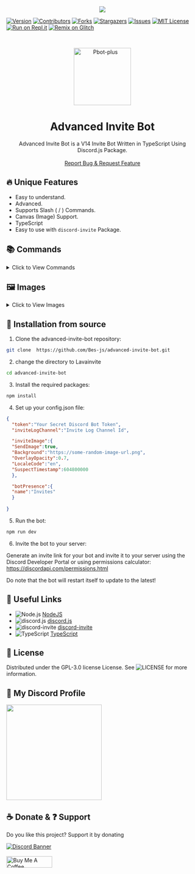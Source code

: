 <center><img src="https://capsule-render.vercel.app/api?type=waving&color=gradient&height=200&section=header&text=Advanced%20Invite%20Bot&fontSize=80&fontAlignY=35&animation=twinkling&fontColor=f0f0f0" /></center>

[![Version][version-shield]](version-url)
[![Contributors][contributors-shield]][contributors-url]
[![Forks][forks-shield]][forks-url]
[![Stargazers][stars-shield]][stars-url]
[![Issues][issues-shield]][issues-url]
[![MIT License][license-shield]][license-url]
[![Run on Repl.it](https://repl.it/badge/github/Bes-js/advanced-invite-bot)](https://repl.it/github/Bes-js/advanced-invite-bot)
[![Remix on Glitch](https://cdn.glitch.com/2703baf2-b643-4da7-ab91-7ee2a2d00b5b%2Fremix-button.svg)](https://glitch.com/edit/#!/import/github/Bes-js/advanced-invite-bot)

<br />
<p align="center">
    <a href="https://github.com/Bes-js/advanced-invite-bot">
    <img src="https://cdn.discordapp.com/emojis/1106235174515130528.png?size=128&quality=lossless" alt="Pbot-plus" width="150" height="150">
  </a>
  <h1 align="center">Advanced Invite Bot</h1>
  <p align="center">Advanced Invite Bot is a V14 Invite Bot Written in TypeScript Using Discord.js Package.
    <br />
    <br />
    <a href="https://discord.gg/luppux">Report Bug & Request Feature</a>
  </p>
</p>

## 🔥 Unique Features

- Easy to understand.
- Advanced.
- Supports Slash ( / ) Commands.
- Canvas (Image) Support.
- TypeScript 
- Easy to use with `discord-invite` Package.

## 📚 Commands

<details><summary>Click to View Commands</summary>

| Name        | Description                              | Options                                   |
|-------------|------------------------------------------|-------------------------------------------|
| `/help`        | Shows All Commands And Their Descriptions   | `No Options Feature`  |
| `/ping`    | Get the ping of the bot      |  `No Options Feature`    |
| `/add-invite`    | Adds Bonus Invite to a User   | `user`: User you want to add bonus `bonus`: User you want to add bonus |
| `/remove-invite`   | Removes Bonus Invite to a User   | `user`: User you want to remove bonus `bonus`: User you want to remove bonus |
| `/leaderboard`   | Shows Information of the Leaderboard   |   `No Options Feature`   |
| `/invites`  | Shows Invitation Information of the Specified User | `user`: Select the User You Want to View Invitation Information     |

</details>

## 🖼️ Images

<details><summary>Click to View Images</summary>
<img src="https://cdn.discordapp.com/attachments/1041745966186909826/1142496073806524547/Ekran_goruntusu_2023-08-19_185038.png">
<img src="https://cdn.discordapp.com/attachments/1041745966186909826/1142496096476725319/Ekran_goruntusu_2023-08-19_185153.png">
<img src="https://cdn.discordapp.com/attachments/1041745966186909826/1142496116080902395/Ekran_goruntusu_2023-08-19_185219.png">
<img src="https://cdn.discordapp.com/attachments/1041745966186909826/1142496137601892473/Ekran_goruntusu_2023-08-19_185236.png">
<img src="https://cdn.discordapp.com/attachments/1041745966186909826/1142496155549302994/Ekran_goruntusu_2023-08-19_185259.png">
<img src="https://cdn.discordapp.com/attachments/1041745966186909826/1142496180555759696/Ekran_goruntusu_2023-08-19_185307.png">
<img src="https://cdn.discordapp.com/attachments/1041745966186909826/1142496203309854940/Ekran_goruntusu_2023-08-19_185324.png">
<img src="https://cdn.discordapp.com/attachments/1041745966186909826/1142496222494593136/Ekran_goruntusu_2023-08-19_185333.png">
<img src="https://cdn.discordapp.com/attachments/1041745966186909826/1142496246137884672/Ekran_goruntusu_2023-08-19_185358.png">
</details>

## 🚀 Installation from source

1. Clone the advanced-invite-bot repository:
  
  ```bash
  git clone  https://github.com/Bes-js/advanced-invite-bot.git
```

2. change the directory to Lavainvite

```bash
cd advanced-invite-bot
```

3. Install the required packages:

```bash
npm install
```

4. Set up your config.json file:

  ```json
{
    "token":"Your Secret Discord Bot Token",
    "inviteLogChannel":"Invite Log Channel Id",

    "inviteImage":{
    "SendImage":true, 
    "Background":"https://some-random-image-url.png",
    "OverlayOpacity":0.7,
    "LocaleCode":"en",
    "SuspectTimestamp":604800000
    },

    "botPresence":{
    "name":"Invites"
    }
     
}
```

5. Run the bot:
  
  ```bash
  npm run dev
```

6. Invite the bot to your server:

Generate an invite link for your bot and invite it to your server using the Discord Developer Portal or using permissions calculator: <https://discordapi.com/permissions.html>

Do note that the bot will restart itself to update to the latest!

## 🔗 Useful Links

- ![Node.js](https://img.shields.io/badge/Node.js-43853D?style=for-the-badge&logo=node.js&logoColor=white) [NodeJS](https://nodejs.org/en/download/)
- ![discord.js](https://img.shields.io/badge/Discord.js-7289DA?style=for-the-badge&logo=discord&logoColor=white) [discord.js](https://discord.js.org/#/)
- ![discord-invite](https://img.shields.io/badge/discord%20invite-ff0000?style=for-the-badge&logo=npm&logoColor=white) [discord-invite](https://www.npmjs.com/package/discord-invite)
- ![TypeScript](https://img.shields.io/badge/Typescript-7289DA?style=for-the-badge&logo=typescript&logoColor=white) [TypeScript](https://www.typescriptlang.org)

## 🔐 License

Distributed under the GPL-3.0 license License. See ![LICENSE](https://img.shields.io/github/license/Bes-js/advanced-invite-bot?style=social) for more information.

## 🔵 My Discord Profile
<a href="https://discord.com/users/928259219038302258"><img  width="250px" src="https://luppufy-api.onrender.com/member/928259219038302258?border=ff0000"></a> 

## ☕ Donate & ❓ Support
Do you like this project? Support it by donating

[![Discord Banner](https://api.weblutions.com/discord/invite/luppux/)](https://discord.gg/luppux)
<br> </br>
<a href="https://www.buymeacoffee.com/beykant" target="_blank"><img src="https://cdn.buymeacoffee.com/buttons/v2/default-yellow.png" width="120px" height="30px" alt="Buy Me A Coffee"></a>
<br> </br>
<br> </br>

[version-shield]: https://img.shields.io/github/package-json/v/Bes-js/advanced-invite-bot?style=for-the-badge
[contributors-shield]: https://img.shields.io/github/contributors/Bes-js/advanced-invite-bot.svg?style=for-the-badge
[contributors-url]: https://github.com/Bes-js/advanced-invite-bot/graphs/contributors
[forks-shield]: https://img.shields.io/github/forks/Bes-js/advanced-invite-bot.svg?style=for-the-badge
[forks-url]: https://github.com/Bes-js/advanced-invite-bot/network/members
[stars-shield]: https://img.shields.io/github/stars/Bes-js/advanced-invite-bot.svg?style=for-the-badge
[stars-url]: https://github.com/Bes-js/advanced-invite-bot/stargazers
[issues-shield]: https://img.shields.io/github/issues/Bes-js/advanced-invite-bot.svg?style=for-the-badge
[issues-url]: https://github.com/Bes-js/advanced-invite-bot/issues
[license-shield]: https://img.shields.io/github/license/Bes-js/advanced-invite-bot.svg?style=for-the-badge
[license-url]: https://github.com/Bes-js/advanced-invite-bot/blob/master/LICENSE
